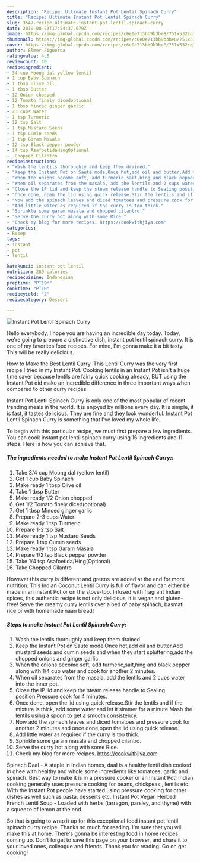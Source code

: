 ```yaml
---
description: "Recipe: Ultimate Instant Pot Lentil Spinach Curry"
title: "Recipe: Ultimate Instant Pot Lentil Spinach Curry"
slug: 3547-recipe-ultimate-instant-pot-lentil-spinach-curry
date: 2019-08-23T17:54:37.079Z
image: https://img-global.cpcdn.com/recipes/c6e0e713bb9b3be8/751x532cq70/instant-pot-lentil-spinach-curry-recipe-main-photo.jpg
thumbnail: https://img-global.cpcdn.com/recipes/c6e0e713bb9b3be8/751x532cq70/instant-pot-lentil-spinach-curry-recipe-main-photo.jpg
cover: https://img-global.cpcdn.com/recipes/c6e0e713bb9b3be8/751x532cq70/instant-pot-lentil-spinach-curry-recipe-main-photo.jpg
author: Elmer Figueroa
ratingvalue: 4.6
reviewcount: 10
recipeingredient:
- 34 cup Moong dal yellow lentil
- 1 cup Baby Spinach
- 1 tbsp Olive oil
- 1 tbsp Butter
- 12 Onion chopped
- 12 Tomato finely dicedoptional
- 1 tbsp Minced ginger garlic
- 23 cups Water
- 1 tsp Turmeric
- 12 tsp Salt
- 1 tsp Mustard Seeds
- 1 tsp Cumin seeds
- 1 tsp Garam Masala
- 12 tsp Black pepper powder
- 14 tsp AsafoetidaHingOptional
-  Chopped Cilantro
recipeinstructions:
- "Wash the lentils thoroughly and keep them drained."
- "Keep the Instant Pot on Sauté mode.Once hot,add oil and butter.Add mustard seeds and cumin seeds and when they start spluttering,add the chopped onions and ginger garlic."
- "When the onions become soft, add turmeric,salt,hing and black pepper along with 1/4 cup water and cook for another 2 minutes."
- "When oil separates from the masala, add the lentils and 2 cups water into the inner pot."
- "Close the IP lid and keep the steam release handle to Sealing position.Pressure cook for 4 minutes."
- "Once done, open the lid using quick release.Stir the lentils and if the mixture is thick, add some water and let it simmer for a minute.Mash the lentils using a spoon to get a smooth consistency."
- "Now add the spinach leaves and diced tomatoes and pressure cook for another 2 minutes and once done,open the lid using quick release."
- "Add little water as required if the curry is too thick."
- "Sprinkle some garam masala and chopped cilantro."
- "Serve the curry hot along with some Rice."
- "Check my blog for more recipes. https://cookwithjiya.com"
categories:
- Resep
tags:
- instant
- pot
- lentil

katakunci: instant pot lentil
nutrition: 289 calories
recipecuisine: Indonesian
preptime: "PT19M"
cooktime: "PT1H"
recipeyield: "2"
recipecategory: Dessert

---
```



![Instant Pot Lentil Spinach Curry](https://img-global.cpcdn.com/recipes/c6e0e713bb9b3be8/751x532cq70/instant-pot-lentil-spinach-curry-recipe-main-photo.jpg)

Hello everybody, I hope you are having an incredible day today. Today, we're going to prepare a distinctive dish, instant pot lentil spinach curry. It is one of my favorites food recipes. For mine, I'm gonna make it a bit tasty. This will be really delicious.

How to Make the Best Lentil Curry. This Lentil Curry was the very first recipe I tried in my Instant Pot. Cooking lentils in an Instant Pot isn&#39;t a huge time saver because lentils are fairly quick cooking already, BUT using the Instant Pot did make an incredible difference in three important ways when compared to other curry recipes.

Instant Pot Lentil Spinach Curry is only one of the most popular of recent trending meals in the world. It is enjoyed by millions every day. It is simple, it is fast, it tastes delicious. They are fine and they look wonderful. Instant Pot Lentil Spinach Curry is something that I've loved my whole life.


To begin with this particular recipe, we must first prepare a few ingredients. You can cook instant pot lentil spinach curry using 16 ingredients and 11 steps. Here is how you can achieve that.

##### The ingredients needed to make Instant Pot Lentil Spinach Curry::

1. Take 3/4 cup Moong dal (yellow lentil)
1. Get 1 cup Baby Spinach
1. Make ready 1 tbsp Olive oil
1. Take 1 tbsp Butter
1. Make ready 1/2 Onion chopped
1. Get 1/2 Tomato finely diced(optional)
1. Get 1 tbsp Minced ginger garlic
1. Prepare 2-3 cups Water
1. Make ready 1 tsp Turmeric
1. Prepare 1-2 tsp Salt
1. Make ready 1 tsp Mustard Seeds
1. Prepare 1 tsp Cumin seeds
1. Make ready 1 tsp Garam Masala
1. Prepare 1/2 tsp Black pepper powder
1. Take 1/4 tsp Asafoetida/Hing(Optional)
1. Take  Chopped Cilantro


However this curry is different and greens are added at the end for more nutrition. This Indian Coconut Lentil Curry is full of flavor and can either be made in an Instant Pot or on the stove-top. Infused with fragrant Indian spices, this authentic recipe is not only delicious, it is vegan and gluten-free! Serve the creamy curry lentils over a bed of baby spinach, basmati rice or with homemade naan bread! 

##### Steps to make Instant Pot Lentil Spinach Curry:

1. Wash the lentils thoroughly and keep them drained.
1. Keep the Instant Pot on Sauté mode.Once hot,add oil and butter.Add mustard seeds and cumin seeds and when they start spluttering,add the chopped onions and ginger garlic.
1. When the onions become soft, add turmeric,salt,hing and black pepper along with 1/4 cup water and cook for another 2 minutes.
1. When oil separates from the masala, add the lentils and 2 cups water into the inner pot.
1. Close the IP lid and keep the steam release handle to Sealing position.Pressure cook for 4 minutes.
1. Once done, open the lid using quick release.Stir the lentils and if the mixture is thick, add some water and let it simmer for a minute.Mash the lentils using a spoon to get a smooth consistency.
1. Now add the spinach leaves and diced tomatoes and pressure cook for another 2 minutes and once done,open the lid using quick release.
1. Add little water as required if the curry is too thick.
1. Sprinkle some garam masala and chopped cilantro.
1. Serve the curry hot along with some Rice.
1. Check my blog for more recipes. https://cookwithjiya.com


Spinach Daal - A staple in Indian homes, daal is a healthy lentil dish cooked in ghee with healthy and whole some ingredients like tomatoes, garlic and spinach. Best way to make it is in a pressure cooker or an Instant Pot! Indian cooking generally uses pressure cooking for beans, chickpeas , lentils etc. With the Instant Pot people have started using pressure cooking for other dishes as well such as pasta, desserts etc. Instant Pot Vegan Herbed French Lentil Soup - Loaded with herbs (tarragon, parsley, and thyme) with a squeeze of lemon at the end. 

So that is going to wrap it up for this exceptional food instant pot lentil spinach curry recipe. Thanks so much for reading. I'm sure that you will make this at home. There's gonna be interesting food in home recipes coming up. Don't forget to save this page on your browser, and share it to your loved ones, colleague and friends. Thank you for reading. Go on get cooking!
